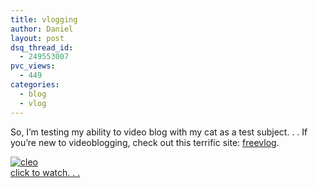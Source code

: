 ```yaml
---
title: vlogging
author: Daniel
layout: post
dsq_thread_id:
  - 249553007
pvc_views:
  - 449
categories:
  - blog
  - vlog
---
```

<p>So, I&#8217;m testing my ability to video blog with my cat as a test subject. . . If you&#8217;re new to videoblogging, check out this terrific site: <a href="http://freevlog.org">freevlog</a>. </p>
<p><a href="http://www.archive.org/download/Cleo_1/cleo_11.12.mov"><img alt="cleo" src="http://shiffman.net/images/vlog/cleo_11.12.jpg"/></a><br />
<a href="http://www.archive.org/download/Cleo_1/cleo_11.12.mov">click to watch. . .</a></p>
